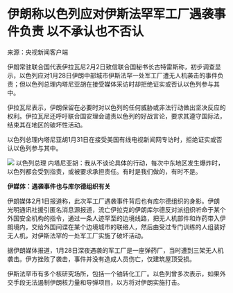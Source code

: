 # 伊朗称以色列应对伊斯法罕军工厂遇袭事件负责 以不承认也不否认

来源：央视新闻客户端​​​​​​​

伊朗常驻联合国代表伊拉瓦尼2月2日致信联合国秘书长古特雷斯称，初步调查显示，以色列应对1月28日伊朗中部城市伊斯法罕一处军工厂遭无人机袭击的事件负责；但以色列总理内塔尼亚胡在接受媒体采访时却拒绝证实或否认以色列参与其中。

伊拉瓦尼表示，伊朗保留在必要时对以色列的任何威胁或非法行动做出坚决反应的权利。伊拉瓦尼还呼吁联合国安理会谴责以色列的好战言论，要求其遵守国际法，结束其在地区的破坏性活动。

以色列总理内塔尼亚胡1月31日在接受美国有线电视新闻网专访时，拒绝证实或否认以色列参与其中。

![](https://inews.gtimg.com/newsapp_bt/0/15641010447/1000)
以色列总理 内塔尼亚胡：我从不谈论具体的行动，每次中东地区发生爆炸时，以色列都会受到指责，或被要求承担责任。有时是我们做的，有时不是。

**伊媒体：遇袭事件也与库尔德组织有关**

伊朗媒体2月1日报道称，此次军工厂遇袭事件背后也有库尔德组织的身影。伊朗光明通讯社援引匿名消息源报道，流亡伊拉克的伊朗库尔德反对派组织听命于某个外国安全机构的指令，通过一条人迹罕至的边境线路，把无人机部件和炸药带入伊朗境内，交给外国间谍在某个边境城市的联络人，然后由受过专门训练的人组装好无人机，对伊斯法罕的一处军工厂实施了破坏活动。

据伊朗媒体报道，1月28日深夜遇袭的军工厂是一座弹药厂，当时遭到三架无人机袭击。伊方挫败了袭击，事件并没有造成人员伤亡，仅建筑屋顶受损。

伊斯法罕市有多个核研究场所，包括一个铀转化工厂。以色列曾多次表示，如果外交手段无法遏制伊朗核力量和导弹项目，以方将对伊朗实施打击。


